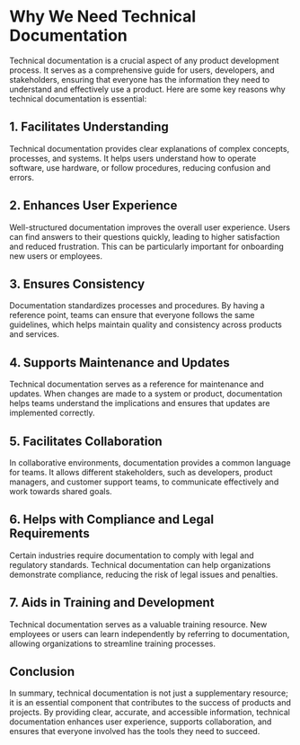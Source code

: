 # Why We Need Technical Documentation

Technical documentation is a crucial aspect of any product development process. It serves as a comprehensive guide for users, developers, and stakeholders, ensuring that everyone has the information they need to understand and effectively use a product. Here are some key reasons why technical documentation is essential:

## 1. **Facilitates Understanding**

Technical documentation provides clear explanations of complex concepts, processes, and systems. It helps users understand how to operate software, use hardware, or follow procedures, reducing confusion and errors.

## 2. **Enhances User Experience**

Well-structured documentation improves the overall user experience. Users can find answers to their questions quickly, leading to higher satisfaction and reduced frustration. This can be particularly important for onboarding new users or employees.

## 3. **Ensures Consistency**

Documentation standardizes processes and procedures. By having a reference point, teams can ensure that everyone follows the same guidelines, which helps maintain quality and consistency across products and services.

## 4. **Supports Maintenance and Updates**

Technical documentation serves as a reference for maintenance and updates. When changes are made to a system or product, documentation helps teams understand the implications and ensures that updates are implemented correctly.

## 5. **Facilitates Collaboration**

In collaborative environments, documentation provides a common language for teams. It allows different stakeholders, such as developers, product managers, and customer support teams, to communicate effectively and work towards shared goals.

## 6. **Helps with Compliance and Legal Requirements**

Certain industries require documentation to comply with legal and regulatory standards. Technical documentation can help organizations demonstrate compliance, reducing the risk of legal issues and penalties.

## 7. **Aids in Training and Development**

Technical documentation serves as a valuable training resource. New employees or users can learn independently by referring to documentation, allowing organizations to streamline training processes.

## Conclusion

In summary, technical documentation is not just a supplementary resource; it is an essential component that contributes to the success of products and projects. By providing clear, accurate, and accessible information, technical documentation enhances user experience, supports collaboration, and ensures that everyone involved has the tools they need to succeed.



